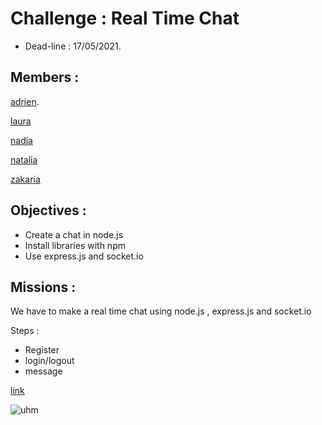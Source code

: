 # Challenge : Real Time Chat

- Dead-line : 17/05/2021.

## Members : 

[adrien](https://github.com/DeceulaerAdrien).

[laura](https://github.com/Laura-VLN)

[nadja](https://github.com/Nadja-BeCode)

[natalia](https://github.com/nataliacherman08)

[zakaria](https://github.com/ZakariaSelassi)

## Objectives : 

- Create a chat in node.js
- Install libraries with npm 
- Use express.js and socket.io

## Missions : 

We have to make a real time chat using node.js , express.js and socket.io

Steps : 

- Register
- login/logout
- message


[link]()


![uhm](https://media.giphy.com/media/l49JQYtuTZeVHAIAE/giphy.gif)
